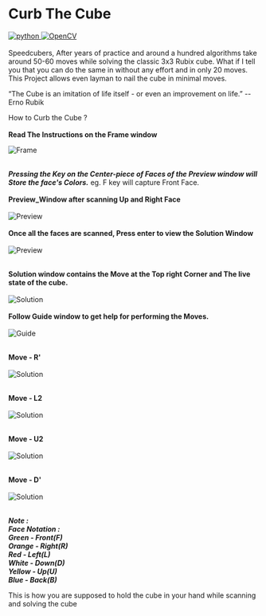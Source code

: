 # Curb The Cube 
<a href="https://www.python.org" target="_blank"> <img src="https://img.shields.io/badge/Python-3776AB?style=for-the-badge&logo=python&logoColor=white" alt="python" /> </a> 
<a href="https://opencv.org/" target="_blank"> <img src="https://img.shields.io/badge/OpenCV-27338e?style=for-the-badge&logo=OpenCV&logoColor=white" alt="OpenCV" /> </a> 
<br><br>
Speedcubers, After years of practice and around a hundred algorithms take around 50-60 moves while solving the classic 3x3 Rubix cube. What if I tell you that you can do the same in without any effort and in only 20 moves. This Project allows even layman to nail the cube in minimal moves.


“The Cube is an imitation of life itself - or even an improvement on life.”
-- Erno Rubik

How to Curb the Cube ?
<br><br>
**Read The Instructions on the Frame window**

![Frame](assets/Frame.png)
<br>
<br>

***Pressing the Key on the Center-piece of Faces of the Preview window will Store the face's Colors.***
eg. F key will capture Front Face.
<br><br>
**Preview_Window after scanning Up and Right Face**
<br><br>
![Preview](assets/Preview2.png)
<br>
<br>
**Once all the faces are scanned, Press enter to view the Solution Window**
<br><br>
![Preview](assets/Preview_full.png)
<br>
<br>

**Solution window contains the Move at the Top right Corner and The live state of the cube.**
<br><br>
![Solution](assets/Solution.png)
<br>
<br>
**Follow Guide window to get help for performing the Moves.**
<br><br>
![Guide](assets/Guide.png)
<br>
<br>

**Move - R'**
<br><br>
![Solution](assets/Solution2.png)
<br>
<br>

**Move - L2**
<br><br>
![Solution](assets/Solution3.png)
<br>
<br>

**Move - U2**
<br><br>
![Solution](assets/Solution4.png)
<br>
<br>

**Move - D'**
<br><br>
![Solution](assets/Solution5.png)
<br>
<br>

***Note : <br>
Face Notation : <br>
Green - Front(F) <br>
Orange - Right(R) <br>
Red - Left(L) <br>
White - Down(D) <br>
Yellow - Up(U) <br>
Blue - Back(B)*** <br>

This is how you are supposed to hold the cube in your hand while scanning and solving the cube


